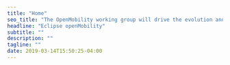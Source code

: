 ```yaml
---
title: "Home"
seo_title: "The OpenMobility working group will drive the evolution and broad adoption of mobility modelling and simulation technologies"
headline: "Eclipse openMobility"
subtitle: ""
description: ""
tagline: ""
date: 2019-03-14T15:50:25-04:00
---
```

